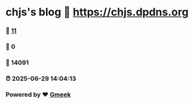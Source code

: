# chjs's blog :link: https://chjs.dpdns.org 
### :page_facing_up: [11](https://chjs.dpdns.org/tag.html) 
### :speech_balloon: 0 
### :hibiscus: 14091 
### :alarm_clock: 2025-06-29 14:04:13 
### Powered by :heart: [Gmeek](https://github.com/Meekdai/Gmeek)
